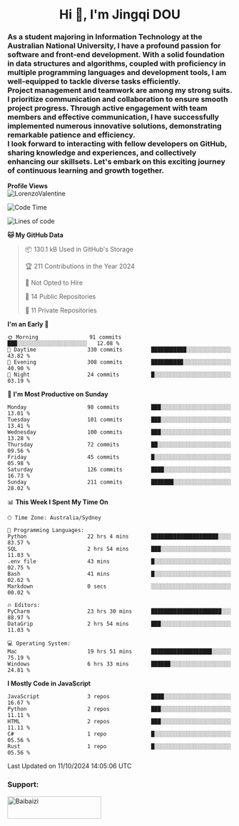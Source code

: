 <h1 align="center">Hi 👋, I'm Jingqi DOU</h1>
<h3 align="left">
As a student majoring in Information Technology at the Australian National University, I have a profound passion for software and front-end development. With a solid foundation in data structures and algorithms, coupled with proficiency in multiple programming languages and development tools, I am well-equipped to tackle diverse tasks efficiently. <br>
Project management and teamwork are among my strong suits. I prioritize communication and collaboration to ensure smooth project progress. Through active engagement with team members and effective communication, I have successfully implemented numerous innovative solutions, demonstrating remarkable patience and efficiency.<br>
I look forward to interacting with fellow developers on GitHub, sharing knowledge and experiences, and collectively enhancing our skillsets. Let's embark on this exciting journey of continuous learning and growth together.
</h3>

**Profile Views**<br>
<img src="https://count.getloli.com/get/@:name" alt="LorenzoValentine" theme="rule34" />


<!--START_SECTION:waka-->
![Code Time](http://img.shields.io/badge/Code%20Time-1%2C013%20hrs%204%20mins-blue)

![Lines of code](https://img.shields.io/badge/From%20Hello%20World%20I%27ve%20Written-395.1%20thousand%20lines%20of%20code-blue)

**🐱 My GitHub Data** 

> 📦 130.1 kB Used in GitHub's Storage 
 > 
> 🏆 211 Contributions in the Year 2024
 > 
> 🚫 Not Opted to Hire
 > 
> 📜 14 Public Repositories 
 > 
> 🔑 11 Private Repositories 
 > 
**I'm an Early 🐤** 

```text
🌞 Morning                91 commits          ███░░░░░░░░░░░░░░░░░░░░░░   12.08 % 
🌆 Daytime                330 commits         ███████████░░░░░░░░░░░░░░   43.82 % 
🌃 Evening                308 commits         ██████████░░░░░░░░░░░░░░░   40.90 % 
🌙 Night                  24 commits          █░░░░░░░░░░░░░░░░░░░░░░░░   03.19 % 
```
📅 **I'm Most Productive on Sunday** 

```text
Monday                   98 commits          ███░░░░░░░░░░░░░░░░░░░░░░   13.01 % 
Tuesday                  101 commits         ███░░░░░░░░░░░░░░░░░░░░░░   13.41 % 
Wednesday                100 commits         ███░░░░░░░░░░░░░░░░░░░░░░   13.28 % 
Thursday                 72 commits          ██░░░░░░░░░░░░░░░░░░░░░░░   09.56 % 
Friday                   45 commits          █░░░░░░░░░░░░░░░░░░░░░░░░   05.98 % 
Saturday                 126 commits         ████░░░░░░░░░░░░░░░░░░░░░   16.73 % 
Sunday                   211 commits         ███████░░░░░░░░░░░░░░░░░░   28.02 % 
```


📊 **This Week I Spent My Time On** 

```text
🕑︎ Time Zone: Australia/Sydney

💬 Programming Languages: 
Python                   22 hrs 4 mins       █████████████████████░░░░   83.57 % 
SQL                      2 hrs 54 mins       ███░░░░░░░░░░░░░░░░░░░░░░   11.03 % 
.env file                43 mins             █░░░░░░░░░░░░░░░░░░░░░░░░   02.75 % 
Bash                     41 mins             █░░░░░░░░░░░░░░░░░░░░░░░░   02.62 % 
Markdown                 0 secs              ░░░░░░░░░░░░░░░░░░░░░░░░░   00.02 % 

🔥 Editors: 
PyCharm                  23 hrs 30 mins      ██████████████████████░░░   88.97 % 
DataGrip                 2 hrs 54 mins       ███░░░░░░░░░░░░░░░░░░░░░░   11.03 % 

💻 Operating System: 
Mac                      19 hrs 51 mins      ███████████████████░░░░░░   75.19 % 
Windows                  6 hrs 33 mins       ██████░░░░░░░░░░░░░░░░░░░   24.81 % 
```

**I Mostly Code in JavaScript** 

```text
JavaScript               3 repos             ████░░░░░░░░░░░░░░░░░░░░░   16.67 % 
Python                   2 repos             ███░░░░░░░░░░░░░░░░░░░░░░   11.11 % 
HTML                     2 repos             ███░░░░░░░░░░░░░░░░░░░░░░   11.11 % 
C#                       1 repo              █░░░░░░░░░░░░░░░░░░░░░░░░   05.56 % 
Rust                     1 repo              █░░░░░░░░░░░░░░░░░░░░░░░░   05.56 % 
```




 Last Updated on 11/10/2024 14:05:06 UTC
<!--END_SECTION:waka-->

<!-- [![willianrod's wakatime stats](https://github-readme-stats.vercel.app/api/wakatime?username=lorenzoval2050)](https://github.com/anuraghazra/github-readme-stats) -->


<h3 align="left">Support:</h3>
<p><a href="https://www.buymeacoffee.com/Baibaizi"> <img align="left" src="https://cdn.buymeacoffee.com/buttons/v2/default-yellow.png" height="50" width="210" alt="Baibaizi" /></a></p><br><br>
